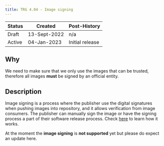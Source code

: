 ```yaml
---
title: TRG 4.04 - Image signing
---
```


| Status | Created      | Post-History    |
|--------|--------------|-----------------|
| Draft  | 13-Sept-2022 | n/a             |
| Active | 04-Jan-2023  | Initial release |

## Why

We need to make sure that we only use the images that can be trusted, therefore all images **must** be signed by an official entity.

## Description

Image signing is a process where the publisher use the digital signatures when pushing images into repository, and it allows verification from image consumers. The publisher can manually sign the image or have the signing process a part of their software release process. Check [here](https://docs.docker.com/engine/security/trust/#signing-images-with-docker-content-trust) to learn how it works.

At the moment the **image signing** is **not supported** yet but please do expect an update here.
